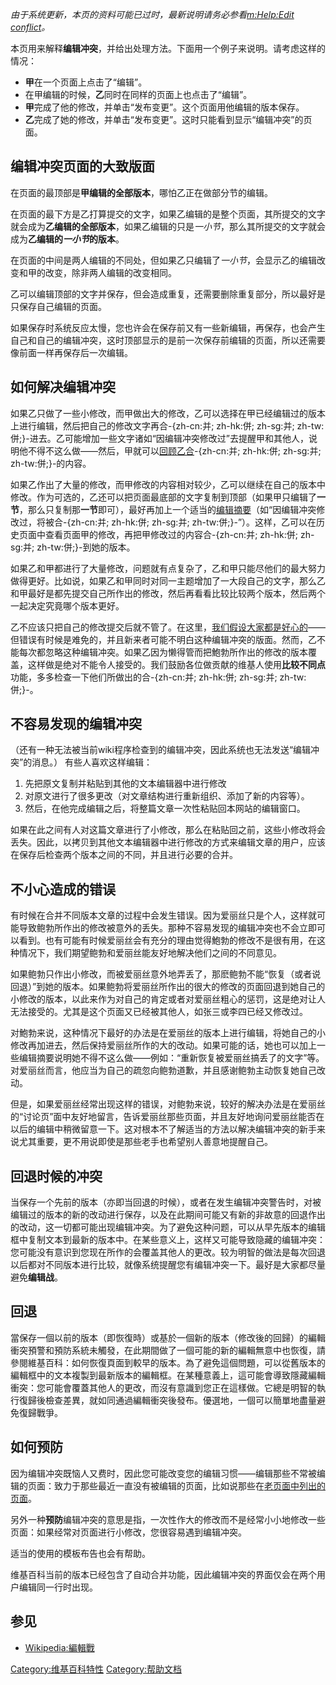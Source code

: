 *由于系统更新，本页的资料可能已过时，最新说明请务必参看[m:Help:Edit conflict](https://zh.wikipedia.org/wiki/m:Help:Edit_conflict "wikilink")。*

本页用来解释**编辑冲突**，并给出处理方法。下面用一个例子来说明。请考虑这样的情况：

  - **甲**在一个页面上点击了“编辑”。
  - 在甲编辑的时候，**乙**同时在同样的页面上也点击了“编辑”。
  - **甲**完成了他的修改，并单击“发布变更”。这个页面用他编辑的版本保存。
  - **乙**完成了她的修改，并单击“发布变更”。这时只能看到显示“编辑冲突”的页面。

## 编辑冲突页面的大致版面

在页面的最顶部是**甲编辑的全部版本**，哪怕乙正在做部分节的编辑。

在页面的最下方是乙打算提交的文字，如果乙编辑的是整个页面，其所提交的文字就会成为**乙编辑的全部版本**，如果乙编辑的只是*一小节*，那么其所提交的文字就会成为**乙编辑的*一小节*的版本**。

在页面的中间是两人编辑的不同处，但如果乙只编辑了*一小节*，会显示乙的编辑改变和甲的改变，除非两人编辑的改变相同。

乙可以编辑顶部的文字并保存，但会造成重复，还需要删除重复部分，所以最好是只保存自己编辑的页面。

如果保存时系统反应太慢，您也许会在保存前又有一些新编辑，再保存，也会产生自己和自己的编辑冲突，这时顶部显示的是前一次保存前编辑的页面，所以还需要像前面一样再保存后一次编辑。

## 如何解决编辑冲突

如果乙只做了一些小修改，而甲做出大的修改，乙可以选择在甲已经编辑过的版本上进行编辑，然后把自己的修改文字再合-{zh-cn:并; zh-hk:併; zh-sg:并; zh-tw:併;}-进去。乙可能增加一些文字诸如“因编辑冲突修改过”去提醒甲和其他人，说明他不得不这么做——然后，甲就可以[回顾乙合](https://zh.wikipedia.org/wiki/Meatball:PeerReview "wikilink")-{zh-cn:并; zh-hk:併; zh-sg:并; zh-tw:併;}-的内容。

如果乙作出了大量的修改，而甲修改的内容相对较少，乙可以继续在自己的版本中修改。作为可选的，乙还可以把页面最底部的文字复制到顶部（如果甲只编辑了**一节**，那么只复制那**一节**即可），最好再加上一个适当的[编辑摘要](https://zh.wikipedia.org/wiki/wikipedia:编辑摘要 "wikilink")（如“因编辑冲突修改过，将被合-{zh-cn:并; zh-hk:併; zh-sg:并; zh-tw:併;}-”）。这样，乙可以在历史页面中查看页面甲的修改，再把甲修改过的内容合-{zh-cn:并; zh-hk:併; zh-sg:并; zh-tw:併;}-到她的版本。

如果乙和甲都进行了大量修改，问题就有点复杂了，乙和甲只能尽他们的最大努力做得更好。比如说，如果乙和甲同时对同一主题增加了一大段自己的文字，那么乙和甲最好是都先提交自己所作出的修改，然后再看看比较比较两个版本，然后两个一起决定究竟哪个版本更好。

乙不应该只把自己的修改提交后就不管了。在这里，[我们假设大家都是好心的](https://zh.wikipedia.org/wiki/維基百科:假定善意 "wikilink")——但错误有时候是难免的，并且新来者可能不明白这种编辑冲突的版面。然而，乙不能每次都忽略这种编辑冲突。如果乙因为懒得管而把鮑勃所作出的修改的版本覆盖，这样做是绝对不能令人接受的。我们鼓励各位做贡献的维基人使用**比较不同点**功能，多多检查一下他们所做出的合-{zh-cn:并; zh-hk:併; zh-sg:并; zh-tw:併;}-。

## 不容易发现的编辑冲突

（还有一种无法被当前wiki程序检查到的编辑冲突，因此系统也无法发送“编辑冲突”的消息。）
有些人喜欢这样编辑：

1.  先把原文复制并粘贴到其他的文本编辑器中进行修改
2.  对原文进行了很多更改（对文章结构进行重新组织、添加了新的内容等）。
3.  然后，在他完成编辑之后，将整篇文章一次性粘贴回本网站的编辑窗口。

如果在此之间有人对这篇文章进行了小修改，那么在粘贴回之前，这些小修改将会丢失。因此，以拷贝到其他文本编辑器中进行修改的方式来编辑文章的用户，应该在保存后检查两个版本之间的不同，并且进行必要的合并。

## 不小心造成的错误

有时候在合并不同版本文章的过程中会发生错误。因为爱丽丝只是个人，这样就可能导致鲍勃所作出的修改被意外的丢失。那种不容易发现的编辑冲突也不会立即可以看到。也有可能有时候爱丽丝会有充分的理由觉得鮑勃的修改不是很有用，在这种情况下，我们期望鲍勃和爱丽丝能友好地解决他们之间的不同意见。

如果鲍勃只作出小修改，而被爱丽丝意外地弄丢了，那麽鲍勃不能“恢复（或者说回退）”到她的版本。如果鲍勃将爱丽丝所作出的很大的修改的页面回退到她自己的小修改的版本，以此来作为对自己的肯定或者对爱丽丝粗心的惩罚，这是绝对让人无法接受的。尤其是这个页面又已经被其他人，如张三或李四已经又修改过。

对鮑勃来说，这种情况下最好的办法是在爱丽丝的版本上进行编辑，将她自己的小修改再加进去，然后保持爱丽丝所作的大的改动。如果可能的话，她也可以加上一些编辑摘要说明她不得不这么做——例如：“重新恢复被爱丽丝搞丢了的文字”等。对爱丽丝而言，他应当为自己的疏忽向鲍勃道歉，并且感谢鲍勃主动恢复她自己改动。

但是，如果爱丽丝经常出现这样的错误，对鲍勃来说，较好的解决办法是在爱丽丝的“讨论页”面中友好地留言，告诉爱丽丝那些页面，并且友好地询问爱丽丝能否在以后的编辑中稍微留意一下。这对根本不了解适当的方法以解决编辑冲突的新手来说尤其重要，更不用说即使是那些老手也希望别人善意地提醒自己。

## 回退时候的冲突

当保存一个先前的版本（亦即当回退的时候），或者在发生编辑冲突警告时，对被编辑过的版本的新的改动进行保存，以及在此期间可能又有新的非故意的回退作出的改动，这一切都可能出现编辑冲突。为了避免这种问题，可以从早先版本的编辑框中复制文本到最新的版本中。在某些意义上，这样又可能导致隐藏的编辑冲突：您可能没有意识到您现在所作的会覆盖其他人的更改。较为明智的做法是每次回退以后都对不同版本进行比较，就像系统提醒您有编辑冲突一下。最好是大家都尽量避免**编辑战**。

## 回退

當保存一個以前的版本（即恢復時）或基於一個新的版本（修改後的回歸）的編輯衝突預警和預防系統未觸發，在此期間做了一個可能的新的編輯無意中也恢復，請參閱維基百科：如何恢復頁面到較早的版本。為了避免這個問題，可以從舊版本的編輯框中的文本複製到最新版本的編輯框。在某種意義上，這可能會導致隱藏編輯衝突：您可能會覆蓋其他人的更改，而沒有意識到您正在這樣做。它總是明智的執行復歸後檢查差異，就如同通過編輯衝突後發布。優選地，一個可以簡單地盡量避免復歸戰爭。

## 如何预防

因为编辑冲突既恼人又费时，因此您可能改变您的编辑习惯——编辑那些不常被编辑的页面：致力于那些最近一直没有被编辑的页面，比如说那些在[老页面中列出的页面](https://zh.wikipedia.org/wiki/Special:Ancientpages "wikilink")。

另外一种**预防**编辑冲突的意思是指，一次性作大的修改而不是经常小小地修改一些页面：如果经常对页面进行小修改，您很容易遇到编辑冲突。

适当的使用的模板布告也会有帮助。

维基百科当前的版本已经包含了自动合并功能，因此编辑冲突的界面仅会在两个用户编辑同一行时出现。

## 参见

  - [Wikipedia:編輯戰](https://zh.wikipedia.org/wiki/Wikipedia:編輯戰 "wikilink")

[Category:维基百科特性](https://zh.wikipedia.org/wiki/Category:维基百科特性 "wikilink") [Category:帮助文档](https://zh.wikipedia.org/wiki/Category:帮助文档 "wikilink")
